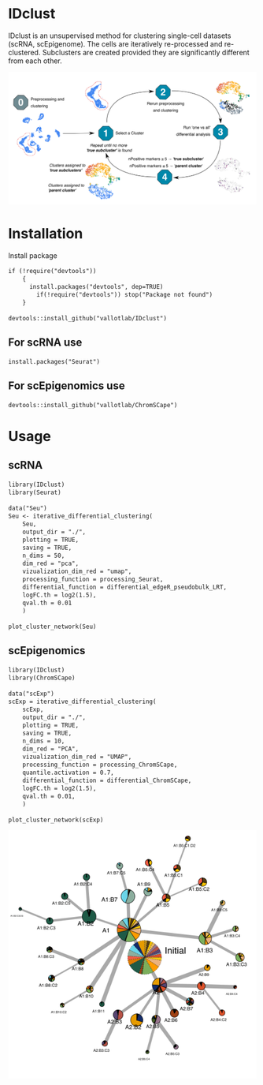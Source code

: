 # IDclust
IDclust is an unsupervised method for clustering single-cell datasets (scRNA, scEpigenome). The cells are iteratively re-processed and re-clustered. Subclusters are created provided they are significantly different from each other.

![alt text](https://github.com/vallotlab/IDclust/blob/master/inst/www/scheme.png?raw=true)

# Installation

Install package

```
if (!require("devtools"))
    {
      install.packages("devtools", dep=TRUE)
        if(!require("devtools")) stop("Package not found")
    }

devtools::install_github("vallotlab/IDclust")
```

## For scRNA use 
```
install.packages("Seurat")
```

## For scEpigenomics use

```
devtools::install_github("vallotlab/ChromSCape")
```

# Usage

## scRNA 

```
library(IDclust)
library(Seurat)

data("Seu")
Seu <- iterative_differential_clustering(
    Seu,
    output_dir = "./",
    plotting = TRUE,
    saving = TRUE,
    n_dims = 50,
    dim_red = "pca",
    vizualization_dim_red = "umap",
    processing_function = processing_Seurat,
    differential_function = differential_edgeR_pseudobulk_LRT,
    logFC.th = log2(1.5),
    qval.th = 0.01
    )

plot_cluster_network(Seu)

```

## scEpigenomics 

```
library(IDclust)
library(ChromSCape)

data("scExp")
scExp = iterative_differential_clustering(
    scExp,
    output_dir = "./",
    plotting = TRUE,
    saving = TRUE,
    n_dims = 10,
    dim_red = "PCA",
    vizualization_dim_red = "UMAP",
    processing_function = processing_ChromSCape,
    quantile.activation = 0.7,
    differential_function = differential_ChromSCape,
    logFC.th = log2(1.5),
    qval.th = 0.01,
    )
    
plot_cluster_network(scExp)
```

![alt text](https://github.com/vallotlab/IDclust/blob/master/inst/www/network.png?raw=true)


